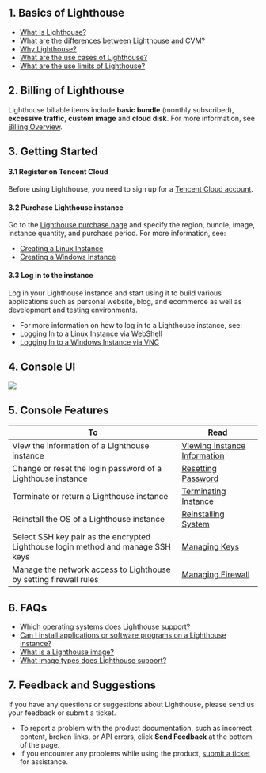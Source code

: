 ## 1. Basics of Lighthouse
- [What is Lighthouse?](https://intl.cloud.tencent.com/document/product/1103/41261)
- [What are the differences between Lighthouse and CVM?](https://intl.cloud.tencent.com/document/product/1103/41521)
- [Why Lighthouse?](https://intl.cloud.tencent.com/document/product/1103/41262)
- [What are the use cases of Lighthouse?](https://intl.cloud.tencent.com/document/product/1103/41263)
- [What are the use limits of Lighthouse?](https://intl.cloud.tencent.com/document/product/1103/41265)



## 2. Billing of Lighthouse
Lighthouse billable items include **basic bundle** (monthly subscribed), **excessive traffic**, **custom image** and **cloud disk**. For more information, see [Billing Overview](https://intl.cloud.tencent.com/document/product/1103/41403).

## 3. Getting Started
#### 3.1 Register on Tencent Cloud
Before using Lighthouse, you need to sign up for a [Tencent Cloud account](https://intl.cloud.tencent.com/account/register).


#### 3.2 Purchase Lighthouse instance
Go to the [Lighthouse purchase page](https://buy.intl.cloud.tencent.com/lighthouse) and specify the region, bundle, image, instance quantity, and purchase period. For more information, see:
- [Creating a Linux Instance](https://intl.cloud.tencent.com/document/product/1103/41401)
- [Creating a Windows Instance](https://intl.cloud.tencent.com/document/product/1103/41402)


#### 3.3 Log in to the instance
Log in your Lighthouse instance and start using it to build various applications such as personal website, blog, and ecommerce as well as development and testing environments.
- For more information on how to log in to a Lighthouse instance, see:
 - [Logging In to a Linux Instance via WebShell](https://intl.cloud.tencent.com/document/product/1103/41523)
 - [Logging In to a Windows Instance via VNC](https://cloud.tencent.com/document/product/1207/44656)


## 4. Console UI
![](https://qcloudimg.tencent-cloud.cn/raw/9d458c5369eb110adca0d112ad2b53bf.png)

## 5. Console Features

| To | Read | 
|---------|---------|
| View the information of a Lighthouse instance | [Viewing Instance Information](https://intl.cloud.tencent.com/document/product/1103/41555) |
| Change or reset the login password of a Lighthouse instance | [Resetting Password](https://intl.cloud.tencent.com/document/product/1103/41553)|
| Terminate or return a Lighthouse instance |[Terminating Instance](https://intl.cloud.tencent.com/document/product/1103/41558)|
| Reinstall the OS of a Lighthouse instance |[Reinstalling System](https://intl.cloud.tencent.com/document/product/1103/41560)|
| Select SSH key pair as the encrypted Lighthouse login method and manage SSH keys | [Managing Keys](https://intl.cloud.tencent.com/document/product/1103/41392) |
| Manage the network access to Lighthouse by setting firewall rules | [Managing Firewall](https://intl.cloud.tencent.com/document/product/1103/41393) |


## 6. FAQs
- [Which operating systems does Lighthouse support?](https://intl.cloud.tencent.com/document/product/1103/41257)
- [Can I install applications or software programs on a Lighthouse instance?](https://intl.cloud.tencent.com/document/product/1103/41257)
- [What is a Lighthouse image?](https://intl.cloud.tencent.com/document/product/1103/41257)
- [What image types does Lighthouse support?](https://intl.cloud.tencent.com/document/product/1103/41257)

## 7. Feedback and Suggestions
If you have any questions or suggestions about Lighthouse, please send us your feedback or submit a ticket.

- To report a problem with the product documentation, such as incorrect content, broken links, or API errors, click **Send Feedback** at the bottom of the page.
- If you encounter any problems while using the product, [submit a ticket](https://console.intl.cloud.tencent.com/workorder/category) for assistance.

